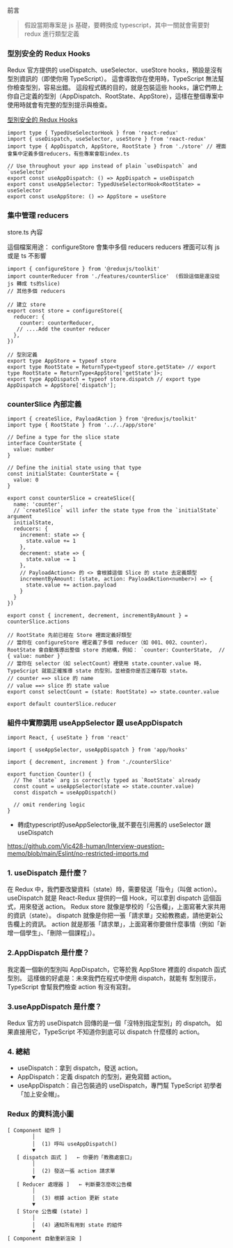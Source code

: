 前言
> 假設當期專案是 js 基礎，要轉換成 typescript，其中一關就會需要對 redux 進行類型定義

###  型別安全的 Redux Hooks
Redux 官方提供的 useDispatch、useSelector、useStore hooks，預設是沒有型別資訊的（即使你用 TypeScript）。
這會導致你在使用時，TypeScript 無法幫你檢查型別，容易出錯。
這段程式碼的目的，就是包裝這些 hooks，讓它們帶上你自己定義的型別（AppDispatch、RootState、AppStore），這樣在整個專案中使用時就會有完整的型別提示與檢查。

[型別安全的 Redux Hooks](https://redux.js.org/usage/usage-with-typescript)

```
import type { TypedUseSelectorHook } from 'react-redux'
import { useDispatch, useSelector, useStore } from 'react-redux'
import type { AppDispatch, AppStore, RootState } from './store' // 裡面會集中定義多個reducers，有些專案會取index.ts

// Use throughout your app instead of plain `useDispatch` and `useSelector`
export const useAppDispatch: () => AppDispatch = useDispatch
export const useAppSelector: TypedUseSelectorHook<RootState> = useSelector
export const useAppStore: () => AppStore = useStore
```

### 集中管理 reducers 
store.ts 內容

這個檔案用途：
configureStore 會集中多個 reducers 
reducers 裡面可以有 js 或是 ts 不影響 

```
import { configureStore } from '@reduxjs/toolkit'
import counterReducer from './features/counterSlice'  (假設這個是還沒從 js 轉成 ts的slice)
// 其他多個 reducers 

// 建立 store
export const store = configureStore({
  reducer: {
    counter: counterReducer,
   // ....Add the counter reducer
  },
})

// 型別定義
export type AppStore = typeof store
export type RootState = ReturnType<typeof store.getState> // export type RootState = ReturnType<AppStore['getState']>;
export type AppDispatch = typeof store.dispatch // export type AppDispatch = AppStore['dispatch'];

```

### counterSlice 內部定義

```
import { createSlice, PayloadAction } from '@reduxjs/toolkit'
import type { RootState } from '../../app/store'

// Define a type for the slice state
interface CounterState {
  value: number
}

// Define the initial state using that type
const initialState: CounterState = {
  value: 0
}

export const counterSlice = createSlice({
  name: 'counter',
  // `createSlice` will infer the state type from the `initialState` argument
  initialState,
  reducers: {
    increment: state => {
      state.value += 1
    },
    decrement: state => {
      state.value -= 1
    },
    // PayloadAction<> 的 <> 會根據這個 Slice 的 state 去定義類型
    incrementByAmount: (state, action: PayloadAction<number>) => {
      state.value += action.payload
    }
  }
})

export const { increment, decrement, incrementByAmount } = counterSlice.actions

// RootState 先前已經在 Store 裡面定義好類型
// 當你在 configureStore 裡定義了多個 reducer（如 001、002、counter），RootState 會自動推導出整個 store 的結構，例如： `counter: CounterState,  // { value: number }`
// 當你在 selector（如 selectCount）裡使用 state.counter.value 時，TypeScript 就能正確推導 state 的型別，並檢查你是否正確存取 state。
// counter ==> slice 的 name
// value ==> slice 的 state value 
export const selectCount = (state: RootState) => state.counter.value

export default counterSlice.reducer

```

### 組件中實際調用 useAppSelector 跟 useAppDispatch

```
import React, { useState } from 'react'

import { useAppSelector, useAppDispatch } from 'app/hooks'

import { decrement, increment } from './counterSlice'

export function Counter() {
  // The `state` arg is correctly typed as `RootState` already
  const count = useAppSelector(state => state.counter.value)
  const dispatch = useAppDispatch()

  // omit rendering logic
}
```

- 轉成typescript的useAppSelector後,就不要在引用舊的 useSelector 跟 useDispatch

https://github.com/Vic428-human/Interview-question-memo/blob/main/Eslint/no-restricted-imports.md

### 1. useDispatch 是什麼？
在 Redux 中，我們要改變資料（state）時，需要發送「指令」（叫做 action）。
useDispatch 就是 React-Redux 提供的一個 Hook，可以拿到 dispatch 這個函式，用來發送 action。
Redux store 就像是學校的「公告欄」，上面寫著大家共用的資訊（state）。
dispatch 就像是你把一張「請求單」交給教務處，請他更新公告欄上的資訊。
action 就是那張「請求單」，上面寫著你要做什麼事情（例如「新增一個學生」、「刪除一個課程」）。

### 2.AppDispatch 是什麼？
我定義一個新的型別叫 AppDispatch，它等於我 AppStore 裡面的 dispatch 函式型別。
這樣做的好處是：未來我們在程式中使用 dispatch，就能有 型別提示，TypeScript 會幫我們檢查 action 有沒有寫對。

### 3.useAppDispatch 是什麼？
Redux 官方的 useDispatch 回傳的是一個「沒特別指定型別」的 dispatch。
如果直接用它，TypeScript 不知道你到底可以 dispatch 什麼樣的 action。

### 4. 總結
- useDispatch：拿到 dispatch，發送 action。
- AppDispatch：定義 dispatch 的型別，避免寫錯 action。
- useAppDispatch：自己包裝過的 useDispatch，專門幫 TypeScript 初學者「加上安全帽」。

### Redux 的資料流小圖
```
[ Component 組件 ]
        │
        │  (1) 呼叫 useAppDispatch() 
        ▼
   [ dispatch 函式 ]   ← 你要的「教務處窗口」
        │
        │  (2) 發送一張 action 請求單
        ▼
   [ Reducer 處理器 ]   ← 判斷要怎麼改公告欄
        │
        │  (3) 根據 action 更新 state
        ▼
   [ Store 公告欄 (state) ]
        │
        │  (4) 通知所有用到 state 的組件
        ▼
[ Component 自動重新渲染 ]
```
